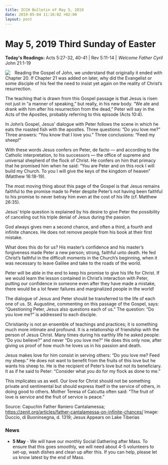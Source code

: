```yaml
---
title: ICCH Bulletin of May 5, 2019
date: 2019-05-04 11:16:02 +02:00
layout: post
---
```


# May 5, 2019 Third Sunday of Easter
<span style="float: right"><em>Welcome Father Cyril</em></span>
**Today's Readings:** Acts 5:27-32, 40-41 | Rev 5:11-14 | John 21:1-19


<img style="float: left; margin-right: 1em;" src="http://diglib.library.vanderbilt.edu/cdri/jpeg/Duccio_di_Buoninsegna_015.jpg">

Reading the Gospel of John, we understand that originally it ended with Chapter 20. If Chapter 21 was added on later, why did the Evangelist or some disciple of his feel the need to insist yet again on the reality of Christ’s resurrection.

The teaching that is drawn from this Gospel passage is that Jesus is risen not just in “a manner of speaking,” but really, in his new body. “We ate and drank with him after his resurrection from the dead,” Peter will say in the Acts of the Apostles, probably referring to this episode (Acts 10:4).

In John’s Gospel, Jesus’ dialogue with Peter follows the scene in which he eats the roasted fish with the apostles. Three questions: “Do you love me?” Three answers: “You know that I love you.” Three conclusions: “Feed my sheep!”

With these words Jesus confers on Peter, de facto — and according to the Catholic interpretation, to his successors — the office of supreme and universal shepherd of the flock of Christ. He confers on him that primacy that he promised him when he said: “You are Peter and on this rock I will build my Church. To you I will give the keys of the kingdom of heaven” (Matthew 16:18-19).

The most moving thing about this page of the Gospel is that Jesus remains faithful to the promise made to Peter despite Peter’s not having been faithful to his promise to never betray him even at the cost of his life (cf. Matthew 26:35).

Jesus’ triple question is explained by his desire to give Peter the possibility of canceling out his triple denial of Jesus during the passion.

God always gives men a second chance, and often a third, a fourth and infinite chances. He does not remove people from his book at their first mistake.

What does this do for us? His master’s confidence and his master’s forgiveness made Peter a new person; strong, faithful unto death. He fed Christ’s faithful in the difficult moments in the Church’s beginning, when it was necessary to leave Galilee and take to the roads of the world.

Peter will be able in the end to keep his promise to give his life for Christ. If we would learn the lesson contained in Christ’s interaction with Peter, putting our confidence in someone even after they have made a mistake, there would be a lot fewer failures and marginalized people in the world!

The dialogue of Jesus and Peter should be transferred to the life of each one of us. St. Augustine, commenting on this passage of the Gospel, says: “Questioning Peter, Jesus also questions each of us.” The question: “Do you love me?” is addressed to each disciple.

Christianity is not an ensemble of teachings and practices; it is something much more intimate and profound. It is a relationship of friendship with the person of Jesus Christ. Many times during his earthly life he asked people: “Do you believe?” and never “Do you love me?” He does this only now, after giving us proof of how much he loves us in his passion and death.

Jesus makes love for him consist in serving others: “Do you love me? Feed my sheep.” He does not want to benefit from the fruits of this love but he wants his sheep to. He is the recipient of Peter’s love but not its beneficiary. It as if he said to Peter: “Consider what you do for my flock as done to me.”

This implicates us as well. Our love for Christ should not be something private and sentimental but should express itself in the service of others, in doing good to others. Mother Teresa of Calcutta often said: “The fruit of love is service and the fruit of service is peace.”

Source: Capuchin Father Raniero Cantalamessa; https://zenit.org/articles/father-cantalamessa-on-infinite-chances/
Image: Duccio, di Buoninsegna, d. 1319; Jesus Appears on Lake Tiberias

### News 

* **5 May** - We will have our monthly Social Gathering after Mass. To ensure that this goes smoothly, we will need about 4-5 volunteers to set-up, wash dishes and clean up after this. If you can help, please let us know latest by the end of Mass.
